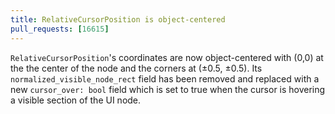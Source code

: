 ```yaml
---
title: RelativeCursorPosition is object-centered
pull_requests: [16615]
---
```


`RelativeCursorPosition`'s coordinates are now object-centered with (0,0) at the the center of the node and the corners at (±0.5, ±0.5). Its `normalized_visible_node_rect` field has been removed and replaced with a new `cursor_over: bool` field which is set to true when the cursor is hovering a visible section of the UI node.
